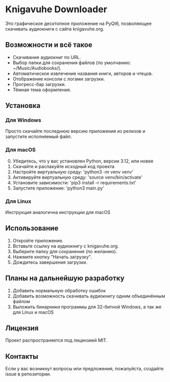 # Knigavuhe Downloader

Это графическое десктопное приложение на PyQt6, позволяющее скачивать аудиокниги с сайта knigavuhe.org.

## Возможности и всё такое

* Скачивание аудиокниг по URL.
* Выбор папки для сохранения файлов (по умолчанию: ~/Music/Audiobooks/).
* Автоматическое извлечение названия книги, авторов и чтецов.
* Отображение консоли с логами загрузки.
* Прогресс-бар загрузки.
* Тёмная тема оформления.

## Установка

### Для Windows

Просто скачайте последнюю версию приложения из релизов и запустите исполняемый файл.

### Для macOS

0. Убедитесь, что у вас установлен Python, версии 3.12, или новее
1. Скачайте и распакуйте исходный код проекта
2. Настройте виртуальную среду: 'python3 -m venv venv'
3. Активируйте виртуальную среду: 'source venv/bin/activate'
4. Установите зависимости: 'pip3 install -r requirements.txt'
5. Запустите приложение: 'python3 main.py'

### Для Linux

Инструкция аналогична инструкции для macOS

## Использование

1. Откройте приложение.
2. Вставьте ссылку на аудиокнигу с knigavuhe.org.
3. Выберите папку для сохранения (по желанию).
4. Нажмите кнопку "Начать загрузку".
5. Дождитесь завершения загрузки.

## Планы на дальнейшую разработку

1. Добавить нормальную обработку ошибок
2. Добавить возможность скачивать аудиокнигу одним объединённым файлом
3. Выложить бинарники программы для 32-битной Windows, а так же для Linux и macOS

## Лицензия

Проект распространяется под лицензией MIT.

## Контакты

Если у вас возникнут вопросы или предложения, пожалуйста, создайте issue в репозитории.
